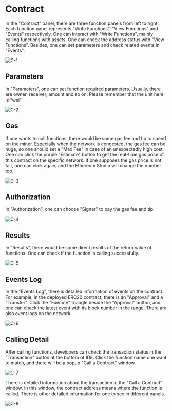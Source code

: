# Contract

In the "Contract" panel, there are three function panels from left to right. Each function panel represents "Write Functions", "View Functions" and "Events" respectively. One can interact with "Write Functions", mainly calling functions with assets. One can check the address status with "View Functions". Besides, one can set parameters and check related events in "Events".

![C-1](C-1.png)

## Parameters

In "Parameters", one can set function required parameters. Usually, there are owner, receiver, amount and so on. Please remember that the unit here is "wei".

![C-2](C-2.png)

## Gas

If one wants to call functions, there would be some gas fee and tip to spend on the miner. Especially when the network is congested, the gas fee can be huge, so one should set a "Max Fee" in case of an unexpectedly high cost. One can click the purple "Estimate" button to get the real-time gas price of this contract on the specific network. If one supposes the gas price is not fair, one can click again, and the Ethereum Studio will change the number too.

![C-3](C-3.png)

## Authorization

In "Authorization", one can choose "Signer" to pay the gas fee and tip.

![C-4](C-4.png)

## Results

In "Results", there would be some direct results of the return value of functions. One can check if the function is calling successfully.

![C-5](C-5.png)

## Events Log

In the "Events Log", there is detailed information of events on the contract. For example, in the deployed ERC20 contract, there is an "Approval" and a "Transfer". Click the "Execute" triangle beside the "Approval" button, and one can check the latest event with its block number in the range. There are also event logs on the network.

![C-6](C-6.png)

## Calling Detail

After calling functions, developers can check the transaction status in the "Transaction" button at the bottom of IDE. Click the function name one want to match, and there will be a popup "Call a Contract" window.

![C-7](C-7.png)

There is detailed information about the transaction in the "Call a Contract" window. In this window, the contract address means where the function is called. There is other detailed information for one to see in different panels.

![C-8](C-8.png)
